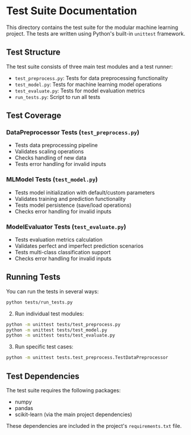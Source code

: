 # Test Suite Documentation

This directory contains the test suite for the modular machine learning project. The tests are written using Python's built-in `unittest` framework.

## Test Structure

The test suite consists of three main test modules and a test runner:

- `test_preprocess.py`: Tests for data preprocessing functionality
- `test_model.py`: Tests for machine learning model operations
- `test_evaluate.py`: Tests for model evaluation metrics
- `run_tests.py`: Script to run all tests

## Test Coverage

### DataPreprocessor Tests (`test_preprocess.py`)
- Tests data preprocessing pipeline
- Validates scaling operations
- Checks handling of new data
- Tests error handling for invalid inputs

### MLModel Tests (`test_model.py`)
- Tests model initialization with default/custom parameters
- Validates training and prediction functionality
- Tests model persistence (save/load operations)
- Checks error handling for invalid inputs

### ModelEvaluator Tests (`test_evaluate.py`)
- Tests evaluation metrics calculation
- Validates perfect and imperfect prediction scenarios
- Tests multi-class classification support
- Checks error handling for invalid inputs

## Running Tests

You can run the tests in several ways:
```bash
python tests/run_tests.py
```

2. Run individual test modules:
```bash
python -m unittest tests/test_preprocess.py
python -m unittest tests/test_model.py
python -m unittest tests/test_evaluate.py
```

3. Run specific test cases:
```bash
python -m unittest tests.test_preprocess.TestDataPreprocessor
```

## Test Dependencies

The test suite requires the following packages:
- numpy
- pandas
- scikit-learn (via the main project dependencies)

These dependencies are included in the project's `requirements.txt` file. 
